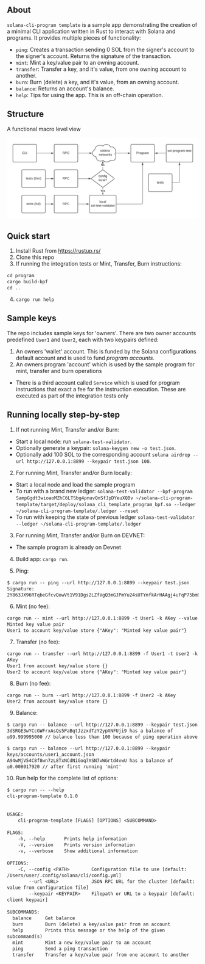 
## About
`solana-cli-program template` is a sample app demonstrating the creation of a minimal CLI application written in Rust to interact with Solana and programs.
It provides multiple pieces of functionality:

- `ping`: Creates a transaction sending 0 SOL from the signer's account to the signer's account. Returns the signature of the transaction.
- `mint`: Mint a key/value pair to an owning account.
- `transfer`: Transfer a key, and it's value, from one owning account to another.
- `burn`: Burn (delete) a key, and it's value, from an owning account.
- `balance`: Returns an account's balance.
- `help`: Tips for using the app. This is an off-chain operation.

## Structure
A functional macro level view

![framework](../images/solana-cli-program-template.png)

## Quick start
1. Install Rust from https://rustup.rs/
2. Clone this repo
3. If running the integration tests or Mint, Transfer, Burn instructions:
  ```
  cd program
  cargo build-bpf
  cd ..
  ```
4. `cargo run help`

## Sample keys
The repo includes sample keys for 'owners'. There are two owner accounts predefined `User1` and `User2`, each with two keypairs defined:
1. An owners 'wallet' account. This is funded by the Solana configurations default account and is used to fund _program accounts_.
2. An owners program 'account' which is used by the sample program for mint, transfer and burn operations
- There is a third account called `Service` which is used for program instructions that exact a fee for the instruction execution. These are executed as part of the integration tests only

## Running locally step-by-step
1. If not running Mint, Transfer and/or Burn:
  - Start a local node: run `solana-test-validator`.
  - Optionally generate a keypair: `solana-keygen new -o test.json`.
  - Optionally add 100 SOL to the corresponding account `solana airdrop --url http://127.0.0.1:8899 --keypair test.json 100`.

2. For running Mint, Transfer and/or Burn locally:
  - Start a local node and load the sample program
  - To run with a brand new ledger:
  `solana-test-validator --bpf-program SampGgdt3wioaoMZhC6LTSbg4pnuvQnSfJpDYeuXQBv ~/solana-cli-program-template/target/deploy/solana_cli_template_program_bpf.so --ledger ~/solana-cli-program-template/.ledger --reset`
  - To run with keeping the state of previous ledger
  `solana-test-validator --ledger ~/solana-cli-program-template/.ledger`

3. For running Mint, Transfer and/or Burn on DEVNET:
  - The sample program is already on Devnet

4. Build app: `cargo run`.

5. Ping:
  ```
  $ cargo run -- ping --url http://127.0.0.1:8899 --keypair test.json
  Signature: 2Y863JX96RTqbeGfcvQowVt1V91Dgs2LZfVgQ3mGJPmYu24sUTYmfkArHAAgj4uFqP75bm9GXU9DYjiMFxahQJUC
  ```

6. Mint (no fee):
  ```
  cargo run -- mint --url http://127.0.0.1:8899 -t User1 -k AKey --value Minted key value pair
  User1 to account key/value store {"AKey": "Minted key value pair"}
  ```
7. Transfer (no fee):
  ```
  cargo run -- transfer --url http://127.0.0.1:8899 -f User1 -t User2 -k AKey
  User1 from account key/value store {}
  User2 to account key/value store {"AKey": "Minted key value pair"}
  ```
8. Burn (no fee):
  ```
  cargo run -- burn --url http://127.0.0.1:8899 -f User2 -k AKey
  User2 from account key/value store {}
  ```

9. Balance:
  ```
  $ cargo run -- balance --url http://127.0.0.1:8899 --keypair test.json
  3dSRGE3wYCcGWFrxAsQs5PaBqtJzzxdTzY2ypXNFUji9 has a balance of ◎99.999995000 // balance less than 100 because of ping operation above
  ```
  ```
  $ cargo run -- balance --url http://127.0.0.1:8899 --keypair keys/accounts/user1_account.json
  A94wMjV54C8f8wn7zL8TxNCdNiGoq7XSN7vWGrtd4vwU has a balance of ◎0.008017920 // after first running 'mint'
  ```
10. Run help for the complete list of options:
  ```
  $ cargo run -- --help
  cli-program-template 0.1.0


  USAGE:
      cli-program-template [FLAGS] [OPTIONS] <SUBCOMMAND>

  FLAGS:
      -h, --help       Prints help information
      -V, --version    Prints version information
      -v, --verbose    Show additional information

  OPTIONS:
      -C, --config <PATH>        Configuration file to use [default: /Users/user/.config/solana/cli/config.yml]
          --url <URL>            JSON RPC URL for the cluster [default: value from configuration file]
          --keypair <KEYPAIR>    Filepath or URL to a keypair [default: client keypair]

  SUBCOMMANDS:
    balance     Get balance
    burn        Burn (delete) a key/value pair from an account
    help        Prints this message or the help of the given subcommand(s)
    mint        Mint a new key/value pair to an account
    ping        Send a ping transaction
    transfer    Transfer a key/value pair from one account to another
  ```